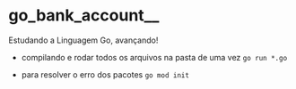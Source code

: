 # go_bank_account__
Estudando a Linguagem Go, avançando!

- compilando e rodar todos os arquivos na pasta de uma vez
`go run *.go`

- para resolver o erro dos pacotes
`go mod init`